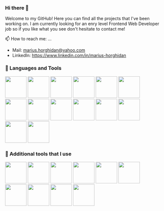 ### Hi there 👋

Welcome to my GitHub! Here you can find all the projects that I've been working on. I am currently looking for an enry level Frontend Web Developer job so if you like what you see don't hesitate to contact me!

📫 How to reach me: ...

- Mail: marius.horghidan@yahoo.com
- LinkedIn: https://www.linkedin.com/in/marius-horghidan

### 🧰 Languages and Tools

<div>
  <img style="height: 70px; width: 70px" src="https://cdn.jsdelivr.net/gh/devicons/devicon/icons/html5/html5-original-wordmark.svg" />
  <img style="height: 70px; width: 70px" src="https://cdn.jsdelivr.net/gh/devicons/devicon/icons/css3/css3-original-wordmark.svg" />
  <img style="height: 70px; width: 70px" src="https://cdn.jsdelivr.net/gh/devicons/devicon/icons/sass/sass-original.svg" />
  <img style="height: 70px; width: 70px" src="https://cdn.jsdelivr.net/gh/devicons/devicon/icons/javascript/javascript-original.svg" />
  <img style="height: 70px; width: 70px" src="https://cdn.jsdelivr.net/gh/devicons/devicon/icons/babel/babel-original.svg" />
  <img style="height: 70px; width: 70px" src="https://cdn.jsdelivr.net/gh/devicons/devicon/icons/nodejs/nodejs-original-wordmark.svg" />
  <img style="height: 70px; width: 70px" src="https://cdn.jsdelivr.net/gh/devicons/devicon/icons/npm/npm-original-wordmark.svg" />
  <img style="height: 70px; width: 70px" src="https://cdn.jsdelivr.net/gh/devicons/devicon/icons/vscode/vscode-original.svg" />
  <img style="height: 70px; width: 70px" src="https://cdn.jsdelivr.net/gh/devicons/devicon/icons/git/git-original.svg" />
  <img style="height: 70px; width: 70px" src="https://cdn.jsdelivr.net/gh/devicons/devicon/icons/github/github-original.svg" />
  <img style="height: 70px; width: 70px" src="https://cdn.jsdelivr.net/gh/devicons/devicon/icons/ubuntu/ubuntu-plain-wordmark.svg" />
  <img style="height: 70px; width: 70px" src="https://cdn.jsdelivr.net/gh/devicons/devicon/icons/windows8/windows8-original.svg" />
  <img style="height: 70px; width: 70px" src="https://cdn.jsdelivr.net/gh/devicons/devicon/icons/eslint/eslint-original-wordmark.svg" />
  <img style="height: 70px; width: 70px" src="https://cdn.jsdelivr.net/gh/devicons/devicon/icons/webpack/webpack-original-wordmark.svg" />
</div>

### 🔧 Additional tools that I use

<div>
  <img style="height: 70px; width: 70px" src="https://cdn.jsdelivr.net/gh/devicons/devicon/icons/chrome/chrome-original.svg" />
  <img style="height: 70px; width: 70px" src="https://cdn.jsdelivr.net/gh/devicons/devicon/icons/safari/safari-original.svg" />
  <img style="height: 70px; width: 70px" src="https://cdn.jsdelivr.net/gh/devicons/devicon/icons/firefox/firefox-original.svg" />
  <img style="height: 70px; width: 70px" src="https://cdn.jsdelivr.net/gh/devicons/devicon/icons/codepen/codepen-original-wordmark.svg" />
  <img style="height: 70px; width: 70px" src="https://cdn.jsdelivr.net/gh/devicons/devicon/icons/figma/figma-original.svg" />
  <img style="height: 70px; width: 70px" src="https://cdn.jsdelivr.net/gh/devicons/devicon/icons/photoshop/photoshop-plain.svg" />
  <img style="height: 70px; width: 70px" src="https://cdn.jsdelivr.net/gh/devicons/devicon/icons/premierepro/premierepro-original.svg" />
  <img style="height: 70px; width: 70px" src="https://cdn.jsdelivr.net/gh/devicons/devicon/icons/gimp/gimp-original.svg" />
  <img style="height: 70px; width: 70px" src="https://cdn.jsdelivr.net/gh/devicons/devicon/icons/inkscape/inkscape-original-wordmark.svg" />
  <img style="height: 70px; width: 70px" src="https://cdn.jsdelivr.net/gh/devicons/devicon/icons/devicon/devicon-original.svg" />
</div>

<!--
**MariusHor/MariusHor** is a ✨ _special_ ✨ repository because its `README.md` (this file) appears on your GitHub profile.

Here are some ideas to get you started:

- 🔭 I’m currently working on ...
- 🌱 I’m currently learning ...
- 👯 I’m looking to collaborate on ...
- 🤔 I’m looking for help with ...
- 💬 Ask me about ...
- 📫 How to reach me: ...
- 😄 Pronouns: ...
- ⚡ Fun fact: ...
-->
